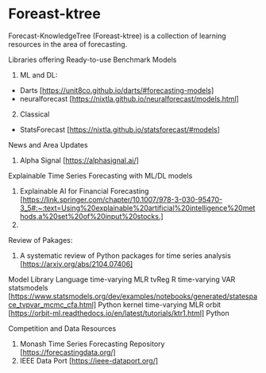 # Foreast-ktree
Forecast-KnowledgeTree (Foreast-ktree) is a collection of learning resources in the area of forecasting.

Libraries offering Ready-to-use Benchmark Models
1. ML and DL: 
- Darts [https://unit8co.github.io/darts/#forecasting-models]
- neuralforecast [https://nixtla.github.io/neuralforecast/models.html]
2. Classical
- StatsForecast [https://nixtla.github.io/statsforecast/#models]

News and Area Updates
1. Alpha Signal [https://alphasignal.ai/]

Explainable Time Series Forecasting with ML/DL models
1. Explainable AI for Financial Forecasting [https://link.springer.com/chapter/10.1007/978-3-030-95470-3_5#:~:text=Using%20explainable%20artificial%20intelligence%20methods,a%20set%20of%20input%20stocks.]
2. 


Review of Pakages:
1. A systematic review of Python packages for time series analysis [https://arxiv.org/abs/2104.07406]

Model	Library	Language
time-varying MLR	tvReg	R
time-varying VAR	statsmodels [https://www.statsmodels.org/dev/examples/notebooks/generated/statespace_tvpvar_mcmc_cfa.html]	Python
kernel time-varying MLR	orbit [https://orbit-ml.readthedocs.io/en/latest/tutorials/ktr1.html]	Python






Competition and Data Resources
1. Monash Time Series Forecasting Repository [https://forecastingdata.org/]
2. IEEE Data Port [https://ieee-dataport.org/]

